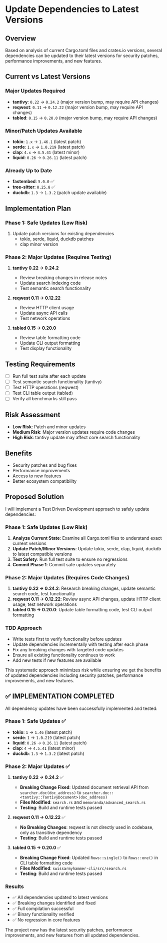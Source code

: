 # Update Dependencies to Latest Versions

## Overview
Based on analysis of current Cargo.toml files and crates.io versions, several dependencies can be updated to their latest versions for security patches, performance improvements, and new features.

## Current vs Latest Versions

### Major Updates Required
- **tantivy**: `0.22` → `0.24.2` (major version bump, may require API changes)
- **reqwest**: `0.11` → `0.12.22` (major version bump, may require API changes)
- **tabled**: `0.15` → `0.20.0` (major version bump, may require API changes)

### Minor/Patch Updates Available
- **tokio**: `1.x` → `1.46.1` (latest patch)
- **serde**: `1.x` → `1.0.219` (latest patch)
- **clap**: `4.x` → `4.5.41` (latest minor)
- **liquid**: `0.26` → `0.26.11` (latest patch)

### Already Up to Date
- **fastembed**: `5.0.0` ✅
- **tree-sitter**: `0.25.8` ✅
- **duckdb**: `1.3` → `1.3.2` (patch update available)

## Implementation Plan

### Phase 1: Safe Updates (Low Risk)
1. Update patch versions for existing dependencies
   - tokio, serde, liquid, duckdb patches
   - clap minor version

### Phase 2: Major Updates (Requires Testing)
1. **tantivy 0.22 → 0.24.2**
   - Review breaking changes in release notes
   - Update search indexing code
   - Test semantic search functionality

2. **reqwest 0.11 → 0.12.22**
   - Review HTTP client usage
   - Update async API calls
   - Test network operations

3. **tabled 0.15 → 0.20.0**
   - Review table formatting code
   - Update CLI output formatting
   - Test display functionality

## Testing Requirements
- [ ] Run full test suite after each update
- [ ] Test semantic search functionality (tantivy)
- [ ] Test HTTP operations (reqwest)
- [ ] Test CLI table output (tabled)
- [ ] Verify all benchmarks still pass

## Risk Assessment
- **Low Risk**: Patch and minor updates
- **Medium Risk**: Major version updates require code changes
- **High Risk**: tantivy update may affect core search functionality

## Benefits
- Security patches and bug fixes
- Performance improvements
- Access to new features
- Better ecosystem compatibility


## Proposed Solution

I will implement a Test Driven Development approach to safely update dependencies:

### Phase 1: Safe Updates (Low Risk)
1. **Analyze Current State**: Examine all Cargo.toml files to understand exact current versions
2. **Update Patch/Minor Versions**: Update tokio, serde, clap, liquid, duckdb to latest compatible versions
3. **Test Safety**: Run full test suite to ensure no regressions
4. **Commit Phase 1**: Commit safe updates separately

### Phase 2: Major Updates (Requires Code Changes)
1. **tantivy 0.22 → 0.24.2**: Research breaking changes, update semantic search code, test functionality
2. **reqwest 0.11 → 0.12.22**: Review async API changes, update HTTP client usage, test network operations  
3. **tabled 0.15 → 0.20.0**: Update table formatting code, test CLI output formatting

### TDD Approach
- Write tests first to verify functionality before updates
- Update dependencies incrementally with testing after each phase
- Fix any breaking changes with targeted code updates
- Ensure all existing functionality continues to work
- Add new tests if new features are available

This systematic approach minimizes risk while ensuring we get the benefits of updated dependencies including security patches, performance improvements, and new features.

## ✅ IMPLEMENTATION COMPLETED

All dependency updates have been successfully implemented and tested:

### Phase 1: Safe Updates ✅
- **tokio**: `1` → `1.46` (latest patch)
- **serde**: `1` → `1.0.219` (latest patch)  
- **liquid**: `0.26` → `0.26.11` (latest patch)
- **clap**: `4` → `4.5.41` (latest minor)
- **duckdb**: `1.3` → `1.3.2` (latest patch)

### Phase 2: Major Updates ✅

1. **tantivy 0.22 → 0.24.2** ✅
   - **Breaking Change Fixed**: Updated document retrieval API from `searcher.doc(doc_address)` to `searcher.doc::<tantivy::TantivyDocument>(doc_address)`
   - **Files Modified**: `search.rs` and `memoranda/advanced_search.rs`
   - **Testing**: Build and runtime tests passed

2. **reqwest 0.11 → 0.12.22** ✅  
   - **No Breaking Changes**: reqwest is not directly used in codebase, only as transitive dependency
   - **Testing**: Build and runtime tests passed

3. **tabled 0.15 → 0.20.0** ✅
   - **Breaking Change Fixed**: Updated `Rows::single()` to `Rows::one()` in CLI table formatting code
   - **Files Modified**: `swissarmyhammer-cli/src/search.rs`
   - **Testing**: Build and runtime tests passed

### Results
- ✅ All dependencies updated to latest versions
- ✅ Breaking changes identified and fixed
- ✅ Full compilation successful  
- ✅ Binary functionality verified
- ✅ No regression in core features

The project now has the latest security patches, performance improvements, and new features from all updated dependencies.